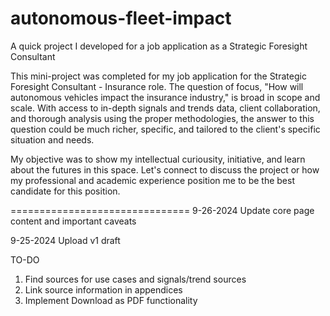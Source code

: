 # autonomous-fleet-impact
A quick project I developed for a job application as a Strategic Foresight Consultant

This mini-project was completed for my job application for the Strategic Foresight Consultant - Insurance role. The question of focus, "How will autonomous vehicles impact the insurance industry," is broad in scope and scale. With access to in-depth signals and trends data, client collaboration, and thorough analysis using the proper methodologies, the answer to this question could be much richer, specific, and tailored to the client's specific situation and needs. 

My objective was to show my intellectual curiousity, initiative, and learn about the futures in this space. Let's connect to discuss the project or how my professional and academic experience position me to be the best candidate for this position.

===============================
9-26-2024
Update core page content and important caveats


9-25-2024
Upload v1 draft

TO-DO

1. Find sources for use cases and signals/trend sources
2. Link source information in appendices
3. Implement Download as PDF functionality

